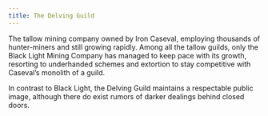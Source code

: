```yaml
---
title: The Delving Guild
---
```


The tallow mining company owned by Iron Caseval, employing thousands of hunter-miners and still growing rapidly. Among all the tallow guilds, only the Black Light Mining Company has managed to keep pace with its growth, resorting to underhanded schemes and extortion to stay competitive with Caseval’s monolith of a guild.

In contrast to Black Light, the Delving Guild maintains a respectable public image, although there do exist rumors of darker dealings behind closed doors.